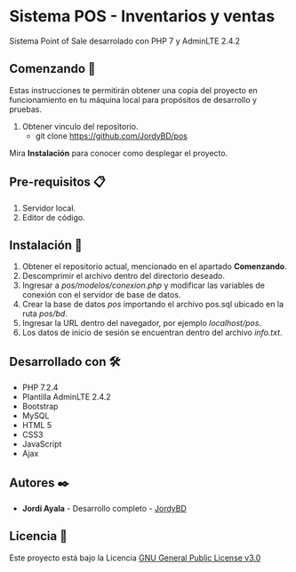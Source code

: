 # Sistema POS - Inventarios y ventas #
Sistema Point of Sale desarrolado con PHP 7 y AdminLTE 2.4.2

## Comenzando 🚀 ##
Estas instrucciones te permitirán obtener una copia del proyecto en funcionamiento en tu máquina local para propósitos de desarrollo y pruebas.
1. Obtener vinculo del repositorio.
    - git clone https://github.com/JordyBD/pos
    
Mira **Instalación** para conocer como desplegar el proyecto.

## Pre-requisitos 📋 ##
1. Servidor local.
2. Editor de código.

## Instalación 🔧 ##
1. Obtener el repositorio actual, mencionado en el apartado **Comenzando**.
2. Descomprimir el archivo dentro del directorio deseado.
3. Ingresar a _pos/modelos/conexion.php_ y modificar las variables de conexión con el servidor de base de datos.
4. Crear la base de datos _pos_ importando el archivo pos.sql ubicado en la ruta _pos/bd_.
5. Ingresar la URL dentro del navegador, por ejemplo _localhost/pos_.
6. Los datos de inicio de sesión se encuentran dentro del archivo _info.txt_.

## Desarrollado con 🛠️ 
- PHP 7.2.4
- Plantilla AdminLTE 2.4.2
- Bootstrap
- MySQL
- HTML 5
- CSS3
- JavaScript
- Ajax

## Autores ✒️ ##
- **Jordi Ayala** - Desarrollo completo - [JordyBD](https://github.com/JordyBD)

## Licencia 📄 ##
Este proyecto está bajo la Licencia [GNU General Public License v3.0](https://github.com/JordyBD/pos/blob/master/LICENSE)
